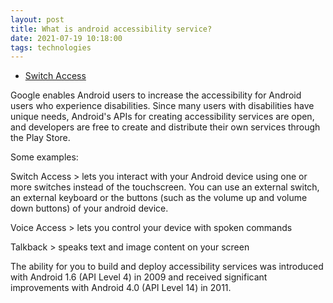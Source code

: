 ```yaml
---
layout: post
title: What is android accessibility service?
date: 2021-07-19 10:18:00
tags: technologies
---
```


- [Switch Access](https://www.youtube.com/watch?v=rAIXE6ilRQ0)

Google enables Android users to increase the accessibility for Android users who experience disabilities. Since many users with disabilities have unique needs, Android's APIs for creating accessibility services are open, and developers are free to create and distribute their own services through the Play Store.

Some examples:

Switch Access > lets you interact with your Android device using one or more switches instead of the touchscreen. You can use an external switch, an external keyboard or the buttons (such as the volume up and volume down buttons) of your android device. 

Voice Access > lets you control your device with spoken commands

Talkback > speaks text and image content on your screen

The ability for you to build and deploy accessibility services was introduced with Android 1.6 (API Level 4) in 2009 and received significant improvements with Android 4.0 (API Level 14) in 2011. 